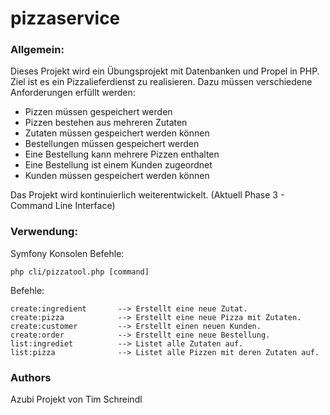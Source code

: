 # pizzaservice

### Allgemein:
Dieses Projekt wird ein Übungsprojekt mit Datenbanken und Propel in PHP. Ziel ist es ein Pizzalieferdienst zu realisieren.
Dazu müssen verschiedene Anforderungen erfüllt werden:

* Pizzen müssen gespeichert werden
* Pizzen bestehen aus mehreren Zutaten
* Zutaten müssen gespeichert werden können
* Bestellungen müssen gespeichert werden
* Eine Bestellung kann mehrere Pizzen enthalten
* Eine Bestellung ist einem Kunden zugeordnet
* Kunden müssen gespeichert werden können
 
Das Projekt wird kontinuierlich weiterentwickelt. (Aktuell Phase 3 - Command Line Interface)

### Verwendung:

Symfony Konsolen Befehle:
````
php cli/pizzatool.php [command]
````
Befehle:
````
create:ingredient       --> Erstellt eine neue Zutat.
create:pizza            --> Erstellt eine neue Pizza mit Zutaten.
create:customer         --> Erstellt einen neuen Kunden.
create:order            --> Erstellt eine neue Bestellung.
list:ingrediet          --> Listet alle Zutaten auf.
list:pizza              --> Listet alle Pizzen mit deren Zutaten auf.
````

### Authors
Azubi Projekt von Tim Schreindl